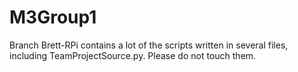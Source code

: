 # M3Group1


Branch Brett-RPi contains a lot of the scripts written in several files, including TeamProjectSource.py. Please do not touch them.
